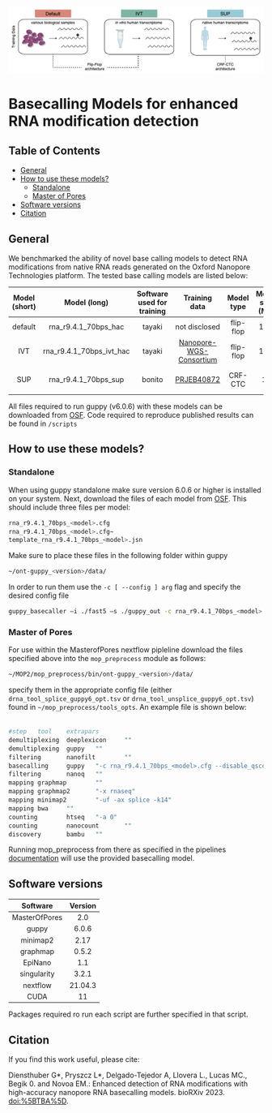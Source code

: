 
<!-- README.md is generated from README.Rmd. Please edit that file -->

![](img/logo.png)

# </nobr> Basecalling Models for enhanced RNA modification detection </nobr>

<!-- badges: start -->
<!-- badges: end -->

## Table of Contents

- [General](#General)
- [How to use these models?](#How%20to%20use%20these%20models?)
  - [Standalone](#Create-new-annotation-files)
  - [Master of Pores](#Map-reads-to-cytoplasmic-ribosomal-RNA-sequences)
- [Software versions](#Software-versions)
- [Citation](#Citation)

## General

We benchmarked the ability of novel base calling models to detect RNA
modifications from native RNA reads generated on the Oxford Nanopore
Technologies platform. The tested base calling models are listed below:

| Model (short) |       Model (long)       | Software used for training |                                          Training data                                           | Model type | Model size (MB) | Median accuracy (human) | Distribution |    Basecaller Support    |
|:-------------:|:------------------------:|:--------------------------:|:------------------------------------------------------------------------------------------------:|:----------:|:---------------:|:-----------------------:|:------------:|:------------------------:|
|    default    |   rna_r9.4.1_70bps_hac   |           tayaki           |                                          not disclosed                                           | flip-flop  |      1.99       |           91%           | guppy v6.0.6 |    all guppy versions    |
|      IVT      | rna_r9.4.1_70bps_ivt_hac |           tayaki           | [Nanopore-WGS-Consortium](https://github.com/nanopore-wgs-consortium/NA12878/blob/master/RNA.md) | flip-flop  |      1.99       |           88%           | *this work*  |    all guppy versions    |
|      SUP      |   rna_r9.4.1_70bps_sup   |           bonito           |                 [PRJEB40872](https://www.ebi.ac.uk/ena/browser/view/PRJEB40872)                  |  CRF-CTC   |       27        |           97%           | *this work*  | guppy v6.0.6 and upwards |

All files required to run guppy (v6.0.6) with these models can be
downloaded from [OSF](https://osf.io/2xgkp/). Code required to reproduce
published results can be found in `/scripts`

## How to use these models?

### Standalone

When using guppy standalone make sure version 6.0.6 or higher is
installed on your system. Next, download the files of each model from
[OSF](https://osf.io/2xgkp/). This should include three files per model:

``` bash
rna_r9.4.1_70bps_<model>.cfg
rna_r9.4.1_70bps_<model>.cfg~ 
template_rna_r9.4.1_70bps_<model>.jsn
```

Make sure to place these files in the following folder within guppy

``` bash
~/ont-guppy_<version>/data/
```

In order to run them use the `-c [ --config ] arg` flag and specify the
desired config file

``` bash
guppy_basecaller –i ./fast5 –s ./guppy_out -c rna_r9.4.1_70bps_<model>.cfg --num_callers 2 --cpu_threads_per_caller 1
```

### Master of Pores

For use within the MasterofPores nextflow pipleline download the files
specified above into the `mop_preprocess` module as follows:

``` bash
~/MOP2/mop_preprocess/bin/ont-guppy_<version>/data/
```

specify them in the appropriate config file (either
`drna_tool_splice_guppy6_opt.tsv` or
`drna_tool_unsplice_guppy6_opt.tsv`) found in
`~/mop_preprocess/tools_opts`. An example file is shown below:

``` bash

#step   tool    extrapars
demultiplexing  deeplexicon     ""
demultiplexing  guppy   ""
filtering       nanofilt        ""
basecalling     guppy   "-c rna_r9.4.1_70bps_<model>.cfg --disable_qscore_filtering"
filtering       nanoq   ""
mapping graphmap        ""
mapping graphmap2       "-x rnaseq"
mapping minimap2        "-uf -ax splice -k14"
mapping bwa     ""
counting        htseq   "-a 0"
counting        nanocount       ""
discovery       bambu   ""
```

Running mop_preprocess from there as specified in the pipelines
[documentation](https://biocorecrg.github.io/MOP2/docs/about.html) will
use the provided basecalling model.

## Software versions

|   Software    | Version |
|:-------------:|:-------:|
| MasterOfPores |   2.0   |
|     guppy     |  6.0.6  |
|   minimap2    |  2.17   |
|   graphmap    |  0.5.2  |
|    EpiNano    |   1.1   |
|  singularity  |  3.2.1  |
|   nextflow    | 21.04.3 |
|     CUDA      |   11    |

Packages required ro run each script are further specified in that
script.

## Citation

If you find this work useful, please cite:

Diensthuber G\*, Pryszcz L\*, Delgado-Tejedor A, Llovera L., Lucas MC.,
Begik 0. and Novoa EM.: Enhanced detection of RNA modifications with
high-accuracy nanopore RNA basecalling models. bioRXiv 2023.
<doi:%5BTBA%5D>.
